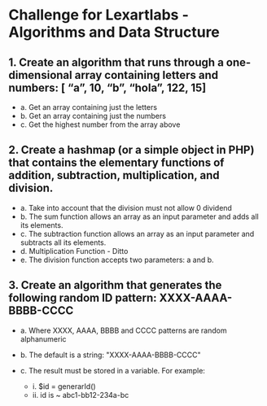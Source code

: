 # Challenge for Lexartlabs - Algorithms and Data Structure

## 1. Create an algorithm that runs through a one-dimensional array containing letters and numbers: [ “a”, 10, “b”, “hola”, 122, 15]

  - a. Get an array containing just the letters
  - b. Get an array containing just the numbers
  - c. Get the highest number from the array above
  
## 2. Create a hashmap (or a simple object in PHP) that contains the elementary functions of addition, subtraction, multiplication, and division.

  - a. Take into account that the division must not allow 0 dividend
  - b. The sum function allows an array as an input parameter and adds all its elements.
  - c. The subtraction function allows an array as an input parameter and subtracts all its elements.
  - d. Multiplication Function - Ditto
  - e. The division function accepts two parameters: a and b.
  
## 3. Create an algorithm that generates the following random ID pattern: XXXX-AAAA-BBBB-CCCC

  - a. Where XXXX, AAAA, BBBB and CCCC patterns are random alphanumeric
  - b. The default is a string: "XXXX-AAAA-BBBB-CCCC"
  - c. The result must be stored in a variable. For example:
  
    - i. $id = generarId()
    - ii. id is ~ abc1-bb12-234a-bc
